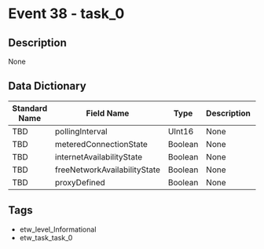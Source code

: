 # Event 38 - task_0

## Description
None

## Data Dictionary
|Standard Name|Field Name|Type|Description|Sample Value|
|---|---|---|---|---|
|TBD|pollingInterval|UInt16|None|`None`|
|TBD|meteredConnectionState|Boolean|None|`None`|
|TBD|internetAvailabilityState|Boolean|None|`None`|
|TBD|freeNetworkAvailabilityState|Boolean|None|`None`|
|TBD|proxyDefined|Boolean|None|`None`|

## Tags
* etw_level_Informational
* etw_task_task_0